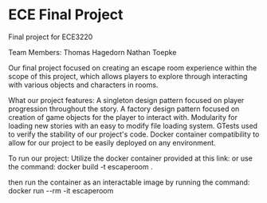 # ECE Final Project
Final project for ECE3220

Team Members:
Thomas Hagedorn
Nathan Toepke

Our final project focused on creating an escape room experience within the scope of this project, which allows players
to explore through interacting with various objects and characters in rooms.

What our project features:
A singleton design pattern focused on player progression throughout the story.
A factory design pattern focused on creation of game objects for the player to interact with.
Modularity for loading new stories with an easy to modify file loading system.
GTests used to verify the stability of our project's code.
Docker container compatibility to allow for our project to be easily deployed on any environment.

To run our project: Utilize the docker container provided at this link: 
or use the command: docker build -t escaperoom .

then run the container as an interactable image
by running the command: docker run --rm -it escaperoom